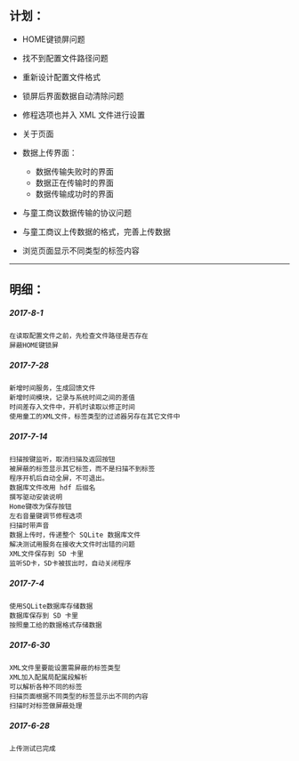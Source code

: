 计划：
---------

- HOME键锁屏问题

- 找不到配置文件路径问题

- 重新设计配置文件格式

- 锁屏后界面数据自动清除问题

- 修程选项也并入 XML 文件进行设置

- 关于页面

- 数据上传界面：
    - 数据传输失败时的界面
    - 数据正在传输时的界面
    - 数据传输成功时的界面

- 与童工商议数据传输的协议问题

- 与童工商议上传数据的格式，完善上传数据

- 浏览页面显示不同类型的标签内容

*********

明细：
--------

##### 2017-8-1
    在读取配置文件之前，先检查文件路径是否存在
    屏蔽HOME键锁屏

##### 2017-7-28
    新增时间服务，生成回馈文件
    新增时间模块，记录与系统时间之间的差值
    时间差存入文件中，开机时读取以修正时间
    使用童工的XML文件，标签类型的过滤器另存在其它文件中

##### 2017-7-14
    扫描按键监听，取消扫描及返回按钮
    被屏蔽的标签显示其它标签，而不是扫描不到标签
    程序开机后自动全屏，不可退出。
    数据库文件改用 hdf 后缀名
    撰写驱动安装说明
    Home键改为保存按钮
    左右音量键调节修程选项
    扫描时带声音
    数据上传时，传递整个 SQLite 数据库文件
    解决测试用服务在接收大文件时出错的问题
    XML文件保存到 SD 卡里
    监听SD卡，SD卡被拔出时，自动关闭程序

##### 2017-7-4
    使用SQLite数据库存储数据
    数据库保存到 SD 卡里
    按照童工给的数据格式存储数据

##### 2017-6-30
    XML文件里要能设置需屏蔽的标签类型
    XML加入配属局配属段解析
    可以解析各种不同的标签
    扫描页面根据不同类型的标签显示出不同的内容
    扫描时对标签做屏蔽处理

##### 2017-6-28
    上传测试已完成
